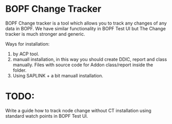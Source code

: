 # BOPF Change Tracker
BOPF Change tracker is a tool which allows you to track any changes of any data in BOPF. We have similar functionality in BOPF Test UI but The Change tracker is much stronger and generic. 

Ways for installation:  
1. by ACP tool.  
2. manuall installation, in this way you should create DDIC, report and class manually. Files with source code for Addon class/report inside the folder.
3. Using SAPLINK + a bit manuall installation.

# TODO:
Write a guide how to track node change without CT installation using standard watch points in BOPF Test UI.  
